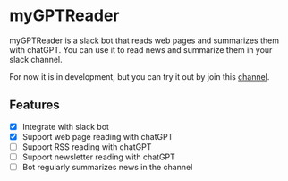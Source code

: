 # myGPTReader

myGPTReader is a slack bot that reads web pages and summarizes them with chatGPT. You can use it to read news and summarize them in your slack channel.

For now it is in development, but you can try it out by join this [channel](https://join.slack.com/t/bmpidev/shared_invite/zt-1r38f90n5-bOp~RZqoMYiYMOtmKZsbcw).

## Features

- [x] Integrate with slack bot
- [x] Support web page reading with chatGPT
- [ ] Support RSS reading with chatGPT
- [ ] Support newsletter reading with chatGPT
- [ ] Bot regularly summarizes news in the channel

